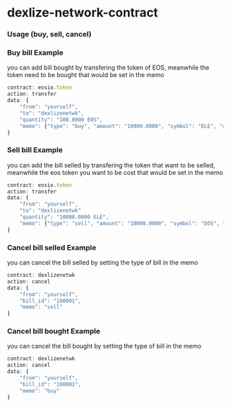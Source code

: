 # dexlize-network-contract


### Usage (buy, sell, cancel)


### Buy bill Example
you can add bill bought by transfering the token of EOS, meanwhile the token need to be bought that 
would be set in the memo 

```js
contract: eosio.token
action: transfer
data: {
    "from": "yourself",
    "to": "dexlizenetwk",
    "quantity": "100.0000 EOS",
    "memo": {"type": "buy", "amount": "10000.0000", "symbol": "ELE", "contract": "elementscoin"}
}
```

### Sell bill Example
you can add the bill selled by transfering the token that want to be selled, meanwhile the eos token
you want to be cost that would be set in the memo

```js
contract: eosio.token
action: transfer
data: {
    "from": "yourself",
    "to": "dexlizenetwk"
    "quantity": "10000.0000 ELE",
    "memo": {"type": "sell", "amount": "10000.0000", "symbol": "EOS", "contract": "eosio.token"}
}
```

### Cancel bill selled Example
you can cancel the bill selled by setting the type of bill in the memo

```js
contract: dexlizenetwk
action: cancel
data: {
    "from": "yourself",
    "bill_id": "100001",
    "memo": "sell"
}
```

### Cancel bill bought Example
you can cancel the bill bought by setting the type of bill in the memo

```js
contract: dexlizenetwk
action: cancel
data: {
    "from": "yourself",
    "bill_id": "100001",
    "memo": "buy"
}
```